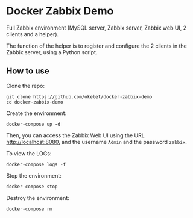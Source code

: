 
# Docker Zabbix Demo

Full Zabbix environment (MySQL server, Zabbix server, Zabbix web UI, 2 clients and a helper).

The function of the helper is to register and configure the 2 clients in the Zabbix server, using a Python script.


## How to use

Clone the repo:

```
git clone https://github.com/okelet/docker-zabbix-demo
cd docker-zabbix-demo
```

Create the environment:

```
docker-compose up -d
```

Then, you can access the Zabbix Web UI using the URL [http://localhost:8080](http://localhost:8080), and the username `Admin` and the password `zabbix`.

To view the LOGs:

```
docker-compose logs -f
```

Stop the environment:

```
docker-compose stop
```

Destroy the environment:

```
docker-compose rm
```
